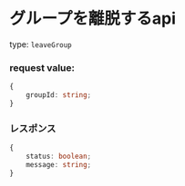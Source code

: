 # グループを離脱するapi

type: `leaveGroup`

### request value: 

```ts
{
    groupId: string;
}
```

### レスポンス

```ts
{
    status: boolean;
    message: string;
}
```
